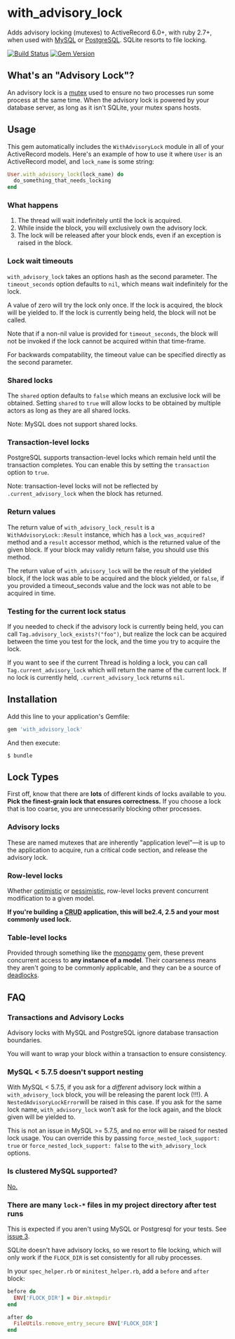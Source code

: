# with_advisory_lock

Adds advisory locking (mutexes) to ActiveRecord  6.0+, with ruby 2.7+, when used with
[MySQL](https://dev.mysql.com/doc/refman/8.0/en/miscellaneous-functions.html#function_get-lock)
or
[PostgreSQL](https://www.postgresql.org/docs/current/static/functions-admin.html#FUNCTIONS-ADVISORY-LOCKS).
SQLite resorts to file locking.

[![Build Status](https://api.travis-ci.org/ClosureTree/with_advisory_lock.svg?branch=master)](https://travis-ci.org/ClosureTree/with_advisory_lock)
[![Gem Version](https://badge.fury.io/rb/with_advisory_lock.svg)](https://badge.fury.io/rb/with_advisory_lock)

## What's an "Advisory Lock"?

An advisory lock is a [mutex](https://en.wikipedia.org/wiki/Mutual_exclusion)
used to ensure no two processes run some process at the same time. When the
advisory lock is powered by your database server, as long as it isn't SQLite,
your mutex spans hosts.

## Usage

This gem automatically includes the `WithAdvisoryLock` module in all of your
ActiveRecord models. Here's an example of how to use it where `User` is an
ActiveRecord model, and `lock_name` is some string:

```ruby
User.with_advisory_lock(lock_name) do
  do_something_that_needs_locking
end
```

### What happens

1. The thread will wait indefinitely until the lock is acquired.
2. While inside the block, you will exclusively own the advisory lock.
3. The lock will be released after your block ends, even if an exception is raised in the block.

### Lock wait timeouts

`with_advisory_lock` takes an options hash as the second parameter. The
`timeout_seconds` option defaults to `nil`, which means wait indefinitely for
the lock.

A value of zero will try the lock only once. If the lock is acquired, the block
will be yielded to. If the lock is currently being held, the block will not be
called.

Note that if a non-nil value is provided for `timeout_seconds`, the block will
not be invoked if the lock cannot be acquired within that time-frame.

For backwards compatability, the timeout value can be specified directly as the
second parameter.

### Shared locks

The `shared` option defaults to `false` which means an exclusive lock will be
obtained. Setting `shared` to `true` will allow locks to be obtained by multiple
actors as long as they are all shared locks.

Note: MySQL does not support shared locks.

### Transaction-level locks

PostgreSQL supports transaction-level locks which remain held until the
transaction completes. You can enable this by setting the `transaction` option
to `true`.

Note: transaction-level locks will not be reflected by `.current_advisory_lock`
when the block has returned.

### Return values

The return value of `with_advisory_lock_result` is a `WithAdvisoryLock::Result`
instance, which has a `lock_was_acquired?` method and a `result` accessor
method, which is the returned value of the given block. If your block may
validly return false, you should use this method.

The return value of `with_advisory_lock` will be the result of the yielded
block, if the lock was able to be acquired and the block yielded, or `false`, if
you provided a timeout_seconds value and the lock was not able to be acquired in
time.

### Testing for the current lock status

If you needed to check if the advisory lock is currently being held, you can
call `Tag.advisory_lock_exists?("foo")`, but realize the lock can be acquired
between the time you test for the lock, and the time you try to acquire the
lock.

If you want to see if the current Thread is holding a lock, you can call
`Tag.current_advisory_lock` which will return the name of the current lock. If
no lock is currently held, `.current_advisory_lock` returns `nil`.

## Installation

Add this line to your application's Gemfile:

```ruby
gem 'with_advisory_lock'
```

And then execute:

    $ bundle

## Lock Types

First off, know that there are **lots** of different kinds of locks available to
you. **Pick the finest-grain lock that ensures correctness.** If you choose a
lock that is too coarse, you are unnecessarily blocking other processes.

### Advisory locks

These are named mutexes that are inherently "application level"—it is up to the
application to acquire, run a critical code section, and release the advisory
lock.

### Row-level locks

Whether [optimistic](http://api.rubyonrails.org/classes/ActiveRecord/Locking/Optimistic.html)
or [pessimistic](http://api.rubyonrails.org/classes/ActiveRecord/Locking/Pessimistic.html),
row-level locks prevent concurrent modification to a given model.

**If you're building a
[CRUD](http://en.wikipedia.org/wiki/Create,_read,_update_and_delete)
application, this will be2.4, 2.5 and  your most commonly used lock.**

### Table-level locks

Provided through something like the
[monogamy](https://github.com/ClosureTree/monogamy) gem, these prevent
concurrent access to **any instance of a model**. Their coarseness means they
aren't going to be commonly applicable, and they can be a source of
[deadlocks](http://en.wikipedia.org/wiki/Deadlock).

## FAQ

### Transactions and Advisory Locks

Advisory locks with MySQL and PostgreSQL ignore database transaction boundaries.

You will want to wrap your block within a transaction to ensure consistency.

### MySQL < 5.7.5 doesn't support nesting

With MySQL < 5.7.5, if you ask for a _different_ advisory lock within
a `with_advisory_lock` block, you will be releasing the parent lock (!!!). A
`NestedAdvisoryLockError`will be raised in this case. If you ask for the same
lock name, `with_advisory_lock` won't ask for the lock again, and the block
given will be yielded to.

This is not an issue in MySQL >= 5.7.5, and no error will be raised for nested
lock usage. You can override this by passing `force_nested_lock_support: true`
or `force_nested_lock_support: false` to the `with_advisory_lock` options.

### Is clustered MySQL supported?

[No.](https://github.com/ClosureTree/with_advisory_lock/issues/16)

### There are many `lock-*` files in my project directory after test runs

This is expected if you aren't using MySQL or Postgresql for your tests.
See [issue 3](https://github.com/ClosureTree/with_advisory_lock/issues/3).

SQLite doesn't have advisory locks, so we resort to file locking, which will
only work if the `FLOCK_DIR` is set consistently for all ruby processes.

In your `spec_helper.rb` or `minitest_helper.rb`, add a `before` and `after` block:

```ruby
before do
  ENV['FLOCK_DIR'] = Dir.mktmpdir
end

after do
  FileUtils.remove_entry_secure ENV['FLOCK_DIR']
end
```
